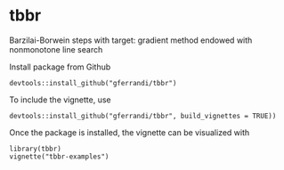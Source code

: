 # tbbr
Barzilai-Borwein steps with target: gradient method endowed with nonmonotone line search

Install package from Github

```
devtools::install_github("gferrandi/tbbr")
```

To include the vignette, use

```
devtools::install_github("gferrandi/tbbr", build_vignettes = TRUE))
```

Once the package is installed, the vignette can be visualized with
```
library(tbbr)
vignette("tbbr-examples")
```
